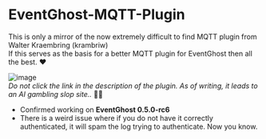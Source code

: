 # EventGhost-MQTT-Plugin
This is only a mirror of the now extremely difficult to find MQTT plugin from Walter Kraembring (krambriw)  
If this serves as the basis for a better MQTT plugin for EventGhost then all the best. ❤️

![image](https://github.com/user-attachments/assets/93509fc3-b70d-4746-b86b-a4fc238ef6f0)  
*Do not click the link in the description of the plugin. As of writing, it leads to an AI gambling slop site..* 😮‍💨  

- Confirmed working on **EventGhost 0.5.0-rc6**
- There is a weird issue where if you do not have it correctly authenticated, it will spam the log trying to authenticate. Now you know.
